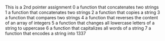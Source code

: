 This is a 2nd pointer assignment
0 a function that concatenates two strings
1  a function that concatenates two strings
2 a function that copies a string
3 a function that compares two strings
4 a function that reverses the content of an array of integers
5  a function that changes all lowercase letters of a string to uppercase
6 a function that capitalizes all words of a string
7 a function that encodes a string into 1337
